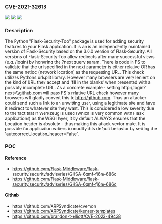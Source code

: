 ### [CVE-2021-32618](https://cve.mitre.org/cgi-bin/cvename.cgi?name=CVE-2021-32618)
![](https://img.shields.io/static/v1?label=Product&message=flask-security&color=blue)
![](https://img.shields.io/static/v1?label=Version&message=n%2Fa&color=blue)
![](https://img.shields.io/static/v1?label=Vulnerability&message=CWE-601%3A%20URL%20Redirection%20to%20Untrusted%20Site%20('Open%20Redirect')&color=brighgreen)

### Description

The Python "Flask-Security-Too" package is used for adding security features to your Flask application. It is an is an independently maintained version of Flask-Security based on the 3.0.0 version of Flask-Security. All versions of Flask-Security-Too allow redirects after many successful views (e.g. /login) by honoring the ?next query param. There is code in FS to validate that the url specified in the next parameter is either relative OR has the same netloc (network location) as the requesting URL. This check utilizes Pythons urlsplit library. However many browsers are very lenient on the kind of URL they accept and 'fill in the blanks' when presented with a possibly incomplete URL. As a concrete example - setting http://login?next=\\\github.com will pass FS's relative URL check however many browsers will gladly convert this to http://github.com. Thus an attacker could send such a link to an unwitting user, using a legitimate site and have it redirect to whatever site they want. This is considered a low severity due to the fact that if Werkzeug is used (which is very common with Flask applications) as the WSGI layer, it by default ALWAYS ensures that the Location header is absolute - thus making this attack vector mute. It is possible for application writers to modify this default behavior by setting the 'autocorrect_location_header=False`.

### POC

#### Reference
- https://github.com/Flask-Middleware/flask-security/security/advisories/GHSA-6qmf-fj6m-686c
- https://github.com/Flask-Middleware/flask-security/security/advisories/GHSA-6qmf-fj6m-686c

#### Github
- https://github.com/ARPSyndicate/cvemon
- https://github.com/ARPSyndicate/kenzer-templates
- https://github.com/brandon-t-elliott/CVE-2023-49438

